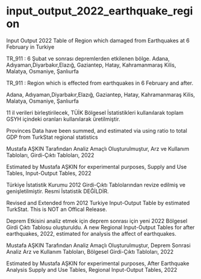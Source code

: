 # input_output_2022_earthquake_region
Input Output 2022 Table of  Region which damaged from Earthquakes at 6 February in Turkiye

TR_911  : 6 Şubat ve sonrası depremlerden etkilenen bölge.
Adana, Adıyaman,Diyarbakır,Elazığ, Gaziantep, Hatay, Kahramanmaraş Kilis, Malatya, Osmaniye, Şanlıurfa 

TR_911  : Region which is effected from earthquakes in 6 February and after.

Adana, Adıyaman,Diyarbakır,Elazığ, Gaziantep, Hatay, Kahramanmaraş Kilis, Malatya, Osmaniye, Şanlıurfa 

11 il verileri birleştirilecek, TÜİK Bölgesel İstatistikleri kullanılarak toplam GSYH içindeki oranları kullanılarak üretilmiştir.

Provinces Data have been summed, and estimated via using ratio to total GDP from TurkStat regional statistics


Mustafa AŞKIN Tarafından Analiz Amaçlı Oluşturulmuştur, Arz ve Kullanım Tabloları, Girdi-Çıktı Tabloları, 2022

Estimated by Mustafa AŞKIN for experimental purposes, Supply and Use Tables, Input-Output Tables, 2022

Türkiye İstatistik Kurumu 2012 Girdi-Çıktı Tablolarından revize edilmiş ve genişletilmiştir. Resmi İstatistik DEĞİLDİR.

Revised and Extended from 2012 Turkiye Input-Output Table by estimated TurkStat. This is NOT an Offical Release.



Deprem Etkisini analiz etmek için deprem sonrası için yeni 2022 Bölgesel Girdi Çıktı Tablosu oluşturuldu.
A new Regional Input-Output Tables for after earthquakes, 2022, estimated for analysis the affect of earthquakes.

Mustafa AŞKIN Tarafından Analiz Amaçlı Oluşturulmuştur, Deprem Sonrasi Analiz Arz ve Kullanım Tabloları, Bölgesel Girdi-Çıktı Tabloları, 2022

Estimated by Mustafa AŞKIN for experimental purposes, After Earthquake Analysis Supply and Use Tables, Regional Input-Output Tables, 2022

